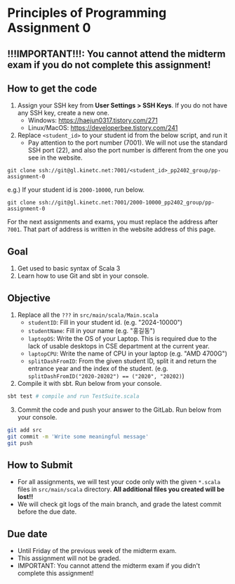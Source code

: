 # Principles of Programming Assignment 0

## !!!IMPORTANT!!!: You cannot attend the midterm exam if you do not complete this assignment!

## How to get the code

1. Assign your SSH key from **User Settings > SSH Keys**. If you do not have any SSH key, create a new one.
   - Windows: https://haejun0317.tistory.com/271
   - Linux/MacOS: https://developerbee.tistory.com/241
2. Replace `<student_id>` to your student id from the below script, and run it
   - Pay attention to the port number (7001). We will not use the standard SSH port (22), and also the port number is different from the one you see in the website.

`git clone ssh://git@gl.kinetc.net:7001/<student_id>_pp2402_group/pp-assignment-0`

e.g.) If your student id is `2000-10000`, run below.

`git clone ssh://git@gl.kinetc.net:7001/2000-10000_pp2402_group/pp-assignment-0`

For the next assignments and exams, you must replace the address after `7001`.
That part of address is written in the website address of this page.

## Goal

1. Get used to basic syntax of Scala 3
2. Learn how to use Git and sbt in your console.

## Objective

1. Replace all the `???` in `src/main/scala/Main.scala`
   - `studentID`: Fill in your student id. (e.g. "2024-10000")
   - `studentName`: Fill in your name (e.g. "홍길동")
   - `laptopOS`: Write the OS of your Laptop. This is required due to the lack of usable desktops in CSE department at the current year.
   - `laptopCPU`: Write the name of CPU in your laptop (e.g. "AMD 4700G")
   - `splitDashFromID`: From the given student ID, split it and return the entrance year and the index of the student. (e.g. `splitDashFromID("2020-20202") == ("2020", "20202)`)
2. Compile it with sbt. Run below from your console.

```bash
sbt test # compile and run TestSuite.scala
```

3. Commit the code and push your answer to the GitLab. Run below from your console.

```bash
git add src
git commit -m 'Write some meaningful message'
git push
```

## How to Submit

- For all assignments, we will test your code only with the given `*.scala` files in `src/main/scala` directory. **All additional files you created will be lost!!**
- We will check git logs of the main branch, and grade the latest commit before the due date.

## Due date

- Until Friday of the previous week of the midterm exam.
- This assignment will not be graded.
- IMPORTANT: You cannot attend the midterm exam if you didn't complete this assignment!
